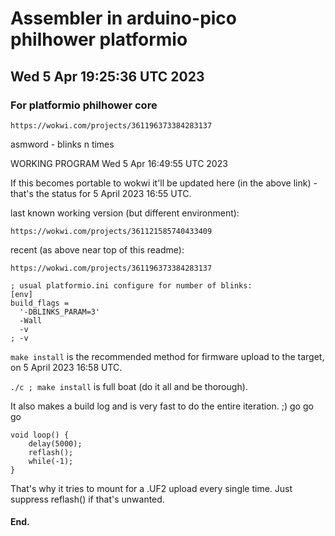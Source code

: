 # Assembler in arduino-pico philhower platformio

## Wed  5 Apr 19:25:36 UTC 2023

### For platformio philhower core

    https://wokwi.com/projects/361196373384283137

  asmword   - blinks n times

  WORKING PROGRAM  Wed  5 Apr 16:49:55 UTC 2023

  If this becomes portable to wokwi it'll be updated here (in the
  above link) - that's the status for 5 April 2023 16:55 UTC.

  last known working version (but different environment):

    https://wokwi.com/projects/361121585740433409

  recent (as above near top of this readme):

    https://wokwi.com/projects/361196373384283137

```
; usual platformio.ini configure for number of blinks:
[env]
build_flags =
  '-DBLINKS_PARAM=3'
  -Wall
  -v
; -v
```

`make install`  is the recommended method for firmware upload
to the target, on 5 April 2023 16:58 UTC.

`./c ; make install`  is full boat (do it all and be thorough).

It also makes a build log and is very fast to do the entire
iteration. ;) go go go

```
void loop() {
    delay(5000);
    reflash();
    while(-1);
}
```

That's why it tries to mount for a .UF2 upload every single time.
Just suppress reflash() if that's unwanted.

#### End.
